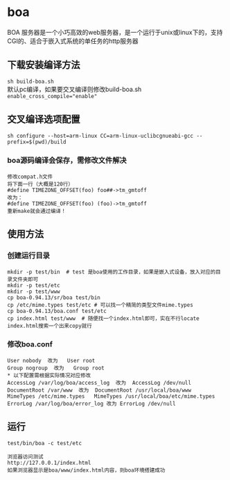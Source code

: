 
# boa 
BOA 服务器是一个小巧高效的web服务器，是一个运行于unix或linux下的，支持CGI的、适合于嵌入式系统的单任务的http服务器

## 下载安装编译方法
`sh build-boa.sh`  
默认pc编译，如果要交叉编译则修改build-boa.sh  
`enable_cross_compile="enable"`  

## 交叉编译选项配置
`sh configure --host=arm-linux CC=arm-linux-uclibcgnueabi-gcc --prefix=$(pwd)/build`  
### boa源码编译会保存，需修改文件解决
```
修改compat.h文件  
将下面一行（大概是120行）  
#define TIMEZONE_OFFSET(foo) foo##->tm_gmtoff  
改为：  
#define TIMEZONE_OFFSET(foo) (foo)->tm_gmtoff  
重新make就会通过编译！  
```

## 使用方法
### 创建运行目录
```
mkdir -p test/bin  # test 是boa使用的工作目录，如果是嵌入式设备，放入对应的目录文件夹即可
mkdir -p test/etc  
mkdir -p test/www  
cp boa-0.94.13/sr/boa test/bin  
cp /etc/mime.types test/etc	# 可以找一个精简的类型文件mime.types  
cp boa-0.94.13/boa.conf test/etc  
cp index.html test/www	# 随便找一个index.html即可，实在不行locate index.html搜索一个出来copy就行  
```
### 修改boa.conf
```
User nobody  改为   User root  
Group nogroup  改为   Group root  
* 以下配置需根据实际情况对应修改
AccessLog /var/log/boa/access_log  改为  AccessLog /dev/null  
DocumentRoot /var/www  改为  DocumentRoot /usr/local/boa/www  
MimeTypes /etc/mime.types   MimeTypes /usr/local/boa/etc/mime.types  
ErrorLog /var/log/boa/error_log 改为 ErrorLog /dev/null
```


## 运行
```
test/bin/boa -c test/etc  

浏览器访问测试  
http://127.0.0.1/index.html  
如果浏览器显示是boa/www/index.html内容，则boa环境搭建成功  
```
